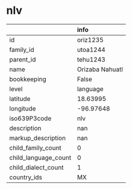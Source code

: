 # nlv
|                      | info            |
|:---------------------|:----------------|
| id                   | oriz1235        |
| family_id            | utoa1244        |
| parent_id            | tehu1243        |
| name                 | Orizaba Nahuatl |
| bookkeeping          | False           |
| level                | language        |
| latitude             | 18.63995        |
| longitude            | -96.97648       |
| iso639P3code         | nlv             |
| description          | nan             |
| markup_description   | nan             |
| child_family_count   | 0               |
| child_language_count | 0               |
| child_dialect_count  | 1               |
| country_ids          | MX              |